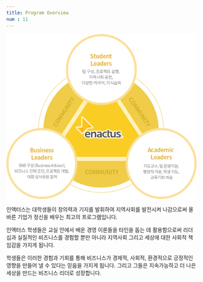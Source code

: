 ```yaml
---
title: Program Overview
num : 11
---
```


![](/images/what-we-do/program-diagram.png)

인액터스는 대학생들이 창의력과 기지를 발휘하여 지역사회를 발전시켜 나감으로써
올바른 기업가 정신을 배우는 최고의 프로그램입니다.

인액터스 학생들은 교실 안에서 배운 경영 이론들을 타인을 돕는 데 활용함으로써
리더십과 실질적인 비즈니스를 경험할 뿐만 아니라 지역사회 그리고 세상에 대한
사회적 책임감을 가지게 됩니다.

학생들은 이러한 경험과 기회를 통해 비즈니스가 경제적, 사회적, 환경적으로
긍정적인 영향을 만들어 낼 수 있다는 믿음을 가지게 됩니다. 그리고 그들은 지속가능하고
더 나은 세상을 만드는 비즈니스 리더로 성장합니다.
